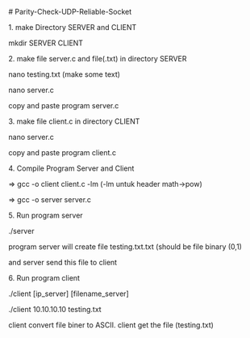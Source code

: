 <p> # Parity-Check-UDP-Reliable-Socket</p>
<p>1. make Directory SERVER and CLIENT</p>
<p>mkdir SERVER CLIENT</p>
<p>2. make file server.c and file(.txt) in directory SERVER</p>
<p>nano testing.txt (make some text)</p>
<p>nano server.c</p>
<p>copy and paste program server.c</p>
<p>3. make file client.c in directory CLIENT</p>
<p>nano server.c</p>
<p>copy and paste program client.c</p>
<p>4. Compile Program Server and Client</p>
<p>=> gcc -o client client.c -lm (-lm untuk header math->pow)</p>
<p>=> gcc -o server server.c</p>
<p>5. Run program server</p>
<p>./server</p>
<p>program server will create file testing.txt.txt (should be file binary (0,1)</p>
<p>and server send this file to client</p>
<p>6. Run program client</p>
<p>./client [ip_server] [filename_server]</p>
<p>./client 10.10.10.10 testing.txt</p>
<p>client convert file biner to ASCII. client get the file (testing.txt)</p>


